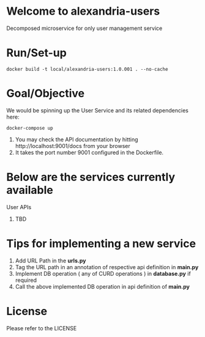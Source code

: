 # Welcome to alexandria-users
Decomposed microservice for only user management service

# Run/Set-up
```console
docker build -t local/alexandria-users:1.0.001 . --no-cache
```

# Goal/Objective

We would be spinning up the User Service and its related dependencies here:

```console
docker-compose up
```

1. You may check the API documentation by hitting http://localhost:9001/docs from your browser
1. It takes the port number 9001 configured in the Dockerfile.

# Below are the services currently available

User APIs
1. TBD

# Tips for implementing a new service
1. Add URL Path in the **urls.py**
2. Tag the URL path in an annotation of respective api definition in **main.py**
3. Implement DB operation ( any of CURD operations ) in **database.py** if required
4. Call the above implemented DB operation in api definition of  **main.py**


# License
Please refer to the LICENSE